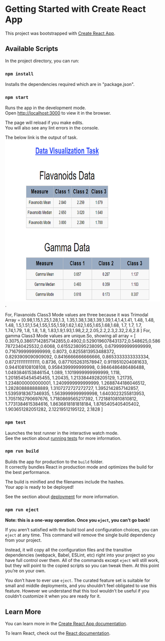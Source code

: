 # Getting Started with Create React App

This project was bootstrapped with [Create React App](https://github.com/facebook/create-react-app).

## Available Scripts

In the project directory, you can run:

### `npm install`

Installs the dependencies required which are in "package.json".

### `npm start`

Runs the app in the development mode.\
Open [http://localhost:3000](http://localhost:3000) to view it in the browser.

The page will reload if you make edits.\
You will also see any lint errors in the console.

The below link is the output of task.\
![Output of my task ](public/output.png).

For, Flavanoids Class3 Mode values are three because it was Trimodal
Array = [0.98,1.15,1.25,1.28,1.3, 1.35,1.38,1.38,1.39,1.39,1.4,1.4,1.41,
    1.48,
    1.48,
    1.48,
    1.5,1.51,1.54,1.55,1.55,1.59,1.62,1.62,1.65,1.65,1.68,1.68,
    1.7,
    1.7,
    1.7,
    1.74,1.79,
    1.8,
    1.8,
    1.8,
    1.83,1.9,1.93,1.98,2,2,2.05,2.2,2.3,2.32,2.6,2.8
    ]
For, gamma Class3 Mode values are unique.So, showing all
array = [
    0.3075,0.38617142857142855,0.4902,0.5290196078431372,0.548625,0.5867872340425532,0.6068,
    0.6155238095238095,
    0.6799999999999999,
    0.7167999999999999,
    0.8073,
    0.8255813953488372,
    0.8293909090909092,
    0.8416666666666666,
    0.8653333333333334,
    0.8721111111111111,
    0.8736,
    0.8771052631578947,
    0.9119510204081633,
    0.944108108108108,
    0.9584399999999998,
    0.9846486486486488,
    1.0493846153846154,
    1.089,
    1.1019999999999999,
    1.118,
    1.2018545454545455,
    1.20435,
    1.2133844928205129,
    1.21735,
    1.2348000000000001,
    1.2409999999999999,
    1.2688744186046512,
    1.282808888888889,
    1.3107272727272727,
    1.3952142857142857,
    1.5395918367346935,
    1.5639999999999998,
    1.6403023255813953,
    1.7051162790697676,
    1.7180869565217392,
    1.7218810810810812,
    1.7731384615384616,
    1.8636818181818184,
    1.8765405405405402,
    1.903651282051282,
    2.12219512195122,
    2.1828
]

### `npm test`

Launches the test runner in the interactive watch mode.\
See the section about [running tests](https://facebook.github.io/create-react-app/docs/running-tests) for more information.

### `npm run build`

Builds the app for production to the `build` folder.\
It correctly bundles React in production mode and optimizes the build for the best performance.

The build is minified and the filenames include the hashes.\
Your app is ready to be deployed!

See the section about [deployment](https://facebook.github.io/create-react-app/docs/deployment) for more information.

### `npm run eject`

**Note: this is a one-way operation. Once you `eject`, you can’t go back!**

If you aren’t satisfied with the build tool and configuration choices, you can `eject` at any time. This command will remove the single build dependency from your project.

Instead, it will copy all the configuration files and the transitive dependencies (webpack, Babel, ESLint, etc) right into your project so you have full control over them. All of the commands except `eject` will still work, but they will point to the copied scripts so you can tweak them. At this point you’re on your own.

You don’t have to ever use `eject`. The curated feature set is suitable for small and middle deployments, and you shouldn’t feel obligated to use this feature. However we understand that this tool wouldn’t be useful if you couldn’t customize it when you are ready for it.

## Learn More

You can learn more in the [Create React App documentation](https://facebook.github.io/create-react-app/docs/getting-started).

To learn React, check out the [React documentation](https://reactjs.org/).



